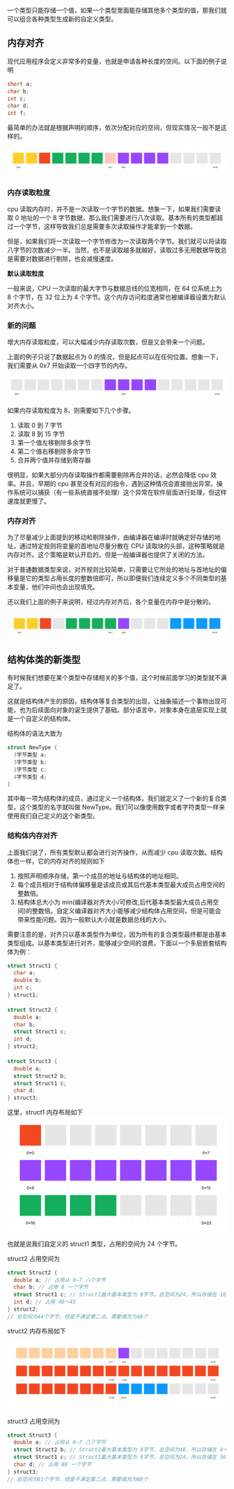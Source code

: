 一个类型只能存储一个值，如果一个类型里面能存储其他多个类型的值，那我们就可以组合各种类型生成新的自定义类型。

## 内存对齐

现代应用程序会定义非常多的变量，也就是申请各种长度的空间。以下面的例子说明

```c
short a;
char b;
int c;
char d;
int f;
```

最简单的办法就是根据声明的顺序，依次分配对应的空间，但现实情况一般不是这样的。

![变量声明](./assets/align1.png)

### 内存读取粒度

cpu 读取内存时，并不是一次读取一个字节的数据。想象一下，如果我们需要读取 0 地址的一个 8 字节数据，那么我们需要进行八次读取。基本所有的类型都超过一个字节，这样导致我们总是需要多次读取操作才能拿到一个数据。

但是，如果我们将一次读取一个字节修改为一次读取两个字节。我们就可以将读取八字节的次数减少一半。当然，也不是读取越多就越好，读取过多无用数据导致总是需要对数据进行剔除，也会减慢速度。

**默认读取粒度**

一般来说，CPU 一次读取的最大字节与数据总线的位宽相同，在 64 位系统上为 8 个字节，在 32 位上为 4 个字节。这个内存访问粒度通常也被编译器设置为默认对齐大小。

### 新的问题

增大内存读取粒度，可以大幅减少内存读取次数，但是又会带来一个问题。

上面的例子只说了数据起点为 0 的情况，但是起点可以在任何位置。想象一下，我们需要从 0x7 开始读取一个四字节的内存。

![未对齐内存](./assets/align-shift.png)

如果内存读取粒度为 8，则需要如下几个步骤。

1. 读取 0 到 7 字节
2. 读取 8 到 15 字节
3. 第一个值左移剔除多余字节
4. 第二个值右移剔除多余字节
5. 合并两个值并存储到寄存器

很明显，如果大部分内存读取操作都需要剔除再合并的话，必然会降低 cpu 效率。并且，早期的 cpu 甚至没有对应的指令，遇到这种情况会直接抛出异常。操作系统可以捕获（有一些系统直接不处理）这个异常在软件层面进行处理，但这样速度就更慢了。

### 内存对齐

为了尽量减少上面提到的移动和剔除操作，由编译器在编译时就确定好存储的地址，通过特定规则将变量的首地址尽量分散在 CPU 读取块的头部，这种策略就是内存对齐。这个策略是默认开启的，但是一般编译器也提供了关闭的方法。

对于普通数据类型来说，对齐规则比较简单，只需要让它所处的地址与首地址的偏移量是它的类型占用长度的整数倍即可，所以即便我们连续定义多个不同类型的基本变量，他们中间也会出现填充。

还以我们上面的例子来说明，经过内存对齐后，各个变量在内存中是分散的。

![变量对齐](./assets/align2.png)

## 结构体类的新类型

有时候我们想要在某个类型中存储相关的多个值，这个时候前面学习的类型就不满足了。

这就是结构体产生的原因，结构体等复合类型的出现，让抽象描述一个事物出现可能，也为后续面向对象的诞生提供了基础。部分语言中，对象本身在底层实现上就是一个自定义的结构体。

结构体的语法大致为

```c
struct NewType {
  3字节类型 a;
  3字节类型 b;
  1字节类型 c;
  4字节类型 d;
}
```

其中每一项为结构体的成员，通过定义一个结构体，我们就定义了一个新的复合类型，这个类型的名字就叫做 NewType。我们可以像使用数字或者字符类型一样来使用我们自己定义的这个新类型。

### 结构体内存对齐

上面我们说了，所有类型默认都会进行对齐操作，从而减少 cpu 读取次数。结构体也一样，它的内存对齐的规则如下

1. 按照声明顺序存储，第一个成员的地址与结构体的地址相同。
2. 每个成员相对于结构体偏移量是该成员或其后代基本类型最大成员占用空间的整数倍。
3. 结构体总大小为 min(编译器对齐大小/可修改,后代基本类型最大成员占用空间)的整数倍。自定义编译器对齐大小能够减少结构体占用空间，但是可能会带来性能问题。因为一般默认大小就是数据总线的大小。

需要注意的是，对齐只以基本类型作为单位，因为所有的复合类型最终都是由基本类型组成。以基本类型进行对齐，能够减少空间的浪费。下面以一个多层嵌套结构体为例：

```c
struct Struct1 {
  char a;
  double b;
  int c;
} struct1;

struct Struct2 {
  double a;
  char b;
  struct Struct1 c;
  int d;
} struct2;

struct Struct3 {
  double a;
  struct Struct2 b;
  struct Struct1 c;
  char d;
} struct3;
```

这里，struct1 内存布局如下
![结构体1](./assets/struct1.png)

也就是说我们自定义的 struct1 类型，占用的空间为 24 个字节。

struct2 占用空间为

```c
struct Struct2 {
  double a; // 占用从 0~7 八个字节
  char b; // 占用 8 一个字节
  struct Struct1 c; // Struct1最大基本类型为 8字节，总空间为24，所以存储在 16～39
  int d; // 占用 40～43
} struct2;
// 总空间为44个字节，但是不满足第二点，需要填充为48个
```

struct2 内存布局如下

![结构体2](./assets/struct2.png)

struct3 占用空间为

```c
struct Struct3 {
  double a; // 占用从 0~7 八个字节
  struct Struct2 b; // Struct2最大基本类型为 8字节，总空间为48，所以存储在 8～55
  struct Struct1 c; // Struct1最大基本类型为 8字节，总空间为24，所以存储在 56～79
  char d; // 占用 80 一个字节
} struct3;
// 总空间为81个字节，但是不满足第二点，需要填充为88个
```
